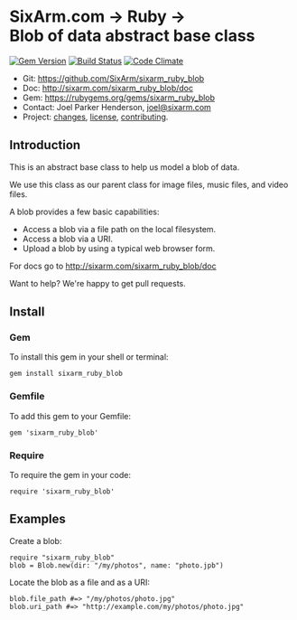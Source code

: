 # SixArm.com → Ruby → <br> Blob of data abstract base class

<!--header-open-->

[![Gem Version](https://badge.fury.io/rb/sixarm_ruby_blob.svg)](http://badge.fury.io/rb/sixarm_ruby_blob)
[![Build Status](https://travis-ci.org/SixArm/sixarm_ruby_blob.png)](https://travis-ci.org/SixArm/sixarm_ruby_blob)
[![Code Climate](https://api.codeclimate.com/v1/badges/26fa11574942bbe370ca/maintanability)](https://codeclimate.com/github/SixArm/sixarm_ruby_blob/maintainability)

* Git: <https://github.com/SixArm/sixarm_ruby_blob>
* Doc: <http://sixarm.com/sixarm_ruby_blob/doc>
* Gem: <https://rubygems.org/gems/sixarm_ruby_blob>
* Contact: Joel Parker Henderson, <joel@sixarm.com>
* Project: [changes](CHANGES.md), [license](LICENSE.md), [contributing](CONTRIBUTING.md).

<!--header-shut-->

## Introduction

This is an abstract base class to help us model a blob of data.

We use this class as our parent class for image files, music files, and video files.

A blob provides a few basic capabilities:

  * Access a blob via a file path on the local filesystem.
  * Access a blob via a URI.
  * Upload a blob by using a typical web browser form.

For docs go to <http://sixarm.com/sixarm_ruby_blob/doc>

Want to help? We're happy to get pull requests.


<!--install-open-->

## Install

### Gem

To install this gem in your shell or terminal:

    gem install sixarm_ruby_blob

### Gemfile

To add this gem to your Gemfile:

    gem 'sixarm_ruby_blob'

### Require

To require the gem in your code:

    require 'sixarm_ruby_blob'

<!--install-shut-->


## Examples

Create a blob:

    require "sixarm_ruby_blob"
    blob = Blob.new(dir: "/my/photos", name: "photo.jpb")

Locate the blob as a file and as a URI:

    blob.file_path #=> "/my/photos/photo.jpg"
    blob.uri_path #=> "http://example.com/my/photos/photo.jpg"
